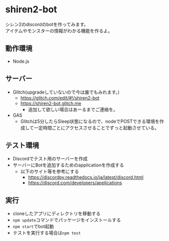 # shiren2-bot
シレン2のdiscordのbotを作ってみます。  
アイテムやモンスターの情報がわかる機能を作るよ。

## 動作環境
- Node.js

## サーバー
- Glitch(upgradeしていないので今は誰でもみれます。)
  - https://glitch.com/edit/#!/shiren2-bot
  - https://shiren2-bot.glitch.me
    - 追加して欲しい場合はあーるまでご連絡を。
- GAS
  - Glitchは5分したらSleep状態になるので、nodeでPOSTできる環境を作成して一定時間ごとにアクセスさせることでずっと起動させている。

## テスト環境
- Discordでテスト用のサーバーを作成
- サーバーにBotを追加するためのapplicationを作成する
  - 以下のサイト等を参考にする
    - https://discordpy.readthedocs.io/ja/latest/discord.html
    - https://discord.com/developers/applications

## 実行
- cloneしたアプリにディレクトリを移動する
- `npm update`コマンドでパッケージをインストールする
- `npm start`でbot起動
- テストを実行する場合は`npm test`
